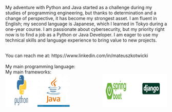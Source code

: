 <html>
<head>
<body>
<p id ="myText"> My adventure with Python and Java started as a challenge during my studies of programming engineering, but thanks to determination and a change of perspective, it has become my strongest asset. I am fluent in English; my second language is Japanese, which I learned in Tokyo during a one-year course. I am passionate about cybersecurity, but my priority right now is to find a job as a Python or Java Developer. I am eager to use my technical skills and language experience to bring value to new projects. </p>
<br>
<p1 id="myText2"> You can reach me at:<p1>
<a">https://www.linkedin.com/in/mateuszkotwicki</a>  

<br>
<br>
<p3 id="myText4" aling="center">My main programming language:</p3>

<br>
<p4 id="myText5" aling="right" >My main frameworks:</p4>
<br>
<div>
  <img align="left" width="100" height="100" src="https://github.com/Matekotw/scr-fastapi/blob/main/python%20logo.png"> 
  <img align="center" width="100" height="100" src="https://github.com/Matekotw/scr-todo-java/blob/main/java%20logo.jpg">

  <img align="right" width="100" height="100" src="https://github.com/Matekotw/journalappscr/blob/main/django.png"> 
  <img align="right" width="100" height="100" src="https://github.com/Matekotw/scr-todo-java/blob/main/spring%20boot%20.png">
  </div>
<br>



</body>
</head>
</html>









<!---
Matekotw/Matekotw is a ✨ special ✨ repository because its `README.md` (this file) appears on your GitHub profile.
You can click the Preview link to take a look at your changes.
--->

